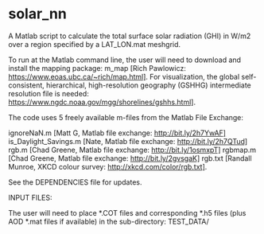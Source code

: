 # solar_nn

A Matlab script to calculate the total surface solar radiation (GHI) in W/m2
over a region specified by a LAT_LON.mat meshgrid.

To run at the Matlab command line, the user will need to download and install
the mapping package: m_map [Rich Pawlowicz: https://www.eoas.ubc.ca/~rich/map.html].
For visualization, the global self-consistent, hierarchical, high-resolution
geography (GSHHG) intermediate resolution file is needed: https://www.ngdc.noaa.gov/mgg/shorelines/gshhs.html].

The code uses 5 freely available m-files from the Matlab File Exchange:

  ignoreNaN.m [Matt G, Matlab file exchange: http://bit.ly/2h7YwAF]
  is_Daylight_Savings.m [Nate, Matlab file exchange: http://bit.ly/2h7QTud]
  rgb.m [Chad Greene, Matlab file exchange: http://bit.ly/1osmxpT]
  rgbmap.m [Chad Greene, Matlab file exchange: http://bit.ly/2gvsgaK]
  rgb.txt [Randall Munroe, XKCD colour survey: http://xkcd.com/color/rgb.txt].

See the DEPENDENCIES file for updates.

INPUT FILES:

The user will need to place *.COT files and corresponding *.h5 files
(plus AOD *.mat files if available) in the sub-directory: TEST_DATA/

